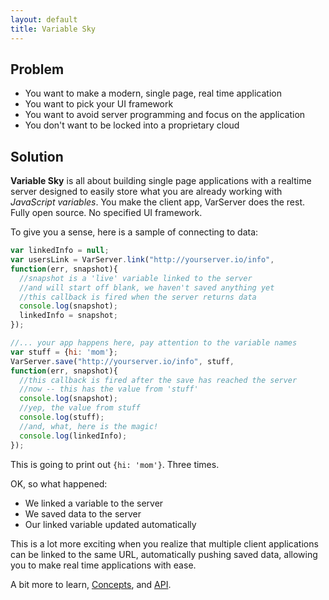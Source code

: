 ```yaml
---
layout: default
title: Variable Sky
---
```


## Problem
* You want to make a modern, single page, real time application
* You want to pick your UI framework
* You want to avoid server programming and focus on the application
* You don't want to be locked into a proprietary cloud

## Solution
**Variable Sky** is all about building single page applications with a realtime
server designed to easily store what you are already working with
_JavaScript variables_. You make the client app, VarServer does the
rest. Fully open source. No specified UI framework.

To give you a sense, here is a sample of connecting to data:

```javascript
var linkedInfo = null;
var usersLink = VarServer.link("http://yourserver.io/info",
function(err, snapshot){
  //snapshot is a 'live' variable linked to the server
  //and will start off blank, we haven't saved anything yet
  //this callback is fired when the server returns data
  console.log(snapshot);
  linkedInfo = snapshot;
});

//... your app happens here, pay attention to the variable names
var stuff = {hi: 'mom'};
VarServer.save("http://yourserver.io/info", stuff,
function(err, snapshot){
  //this callback is fired after the save has reached the server
  //now -- this has the value from 'stuff'
  console.log(snapshot);
  //yep, the value from stuff
  console.log(stuff);
  //and, what, here is the magic!
  console.log(linkedInfo);
});

```

This is going to print out `{hi: 'mom'}`. Three times.

OK, so what happened:

* We linked a variable to the server
* We saved data to the server
* Our linked variable updated automatically

This is a lot more exciting when you realize that multiple client
applications can be linked to the same URL, automatically pushing saved
data, allowing you to make real time applications with ease.

A bit more to learn, [Concepts](concepts.html), and [API](api.html).
